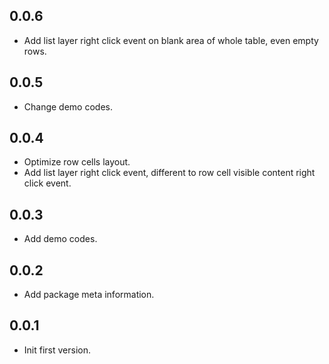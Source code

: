 ## 0.0.6 

* Add list layer right click event on blank area of whole table, even empty rows.

## 0.0.5

* Change demo codes.

## 0.0.4

* Optimize row cells layout.
* Add list layer right click event, different to row cell visible content right click event.

## 0.0.3

* Add demo codes.

## 0.0.2

* Add package meta information.

## 0.0.1

* Init first version.
